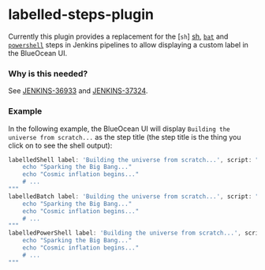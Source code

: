 # labelled-steps-plugin

Currently this plugin provides a replacement for the [`sh`] [sh], [`bat`][bat] and [`powershell`][powershell] steps in Jenkins
pipelines to allow displaying a custom label in the BlueOcean UI.


### Why is this needed?

See [JENKINS-36933][] and [JENKINS-37324][].


### Example

In the following example, the BlueOcean UI will display `Building the universe from scratch...`
as the step title (the step title is the thing you click on to see the shell output):

```groovy
labelledShell label: 'Building the universe from scratch...', script: """
    echo "Sparking the Big Bang..."
    echo "Cosmic inflation begins..."
    # ...
"""
labelledBatch label: 'Building the universe from scratch...', script: """
    echo "Sparking the Big Bang..."
    echo "Cosmic inflation begins..."
    # ...
"""
labelledPowerShell label: 'Building the universe from scratch...', script: """
    echo "Sparking the Big Bang..."
    echo "Cosmic inflation begins..."
    # ...
"""
```




[sh]: https://jenkins.io/doc/pipeline/steps/workflow-durable-task-step/#sh-shell-script
[bat]: https://jenkins.io/doc/pipeline/steps/workflow-durable-task-step/#bat-windows-batch-script
[powershell]: https://jenkins.io/doc/pipeline/steps/workflow-durable-task-step/#powershell-powershell-script
[JENKINS-36933]: https://issues.jenkins-ci.org/browse/JENKINS-36933
[JENKINS-37324]: https://issues.jenkins-ci.org/browse/JENKINS-37324
